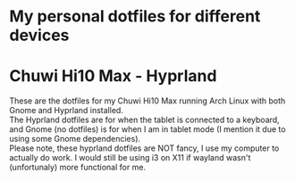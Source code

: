 # My personal dotfiles for different devices

# Chuwi Hi10 Max - Hyprland
These are the dotfiles for my Chuwi Hi10 Max running Arch Linux with both Gnome and Hyprland installed. <br>
The Hyprland dotfiles are for when the tablet is connected to a keyboard, and Gnome (no dotfiles) is for when I am in tablet mode (I mention it due to using some Gnome dependencies). <br>
Please note, these hyprland dotfiles are NOT fancy, I use my computer to actually do work. I would still be using i3 on X11 if wayland wasn't (unfortunaly) more functional for me.
